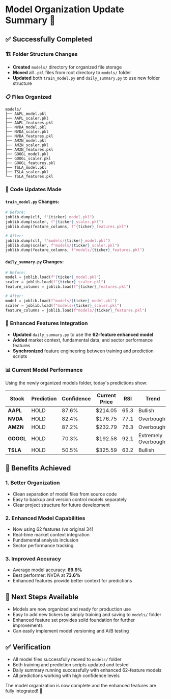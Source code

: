 # Model Organization Update Summary 📁

## ✅ **Successfully Completed**

### 🏗️ **Folder Structure Changes**
- **Created** `models/` directory for organized file storage
- **Moved** all `.pkl` files from root directory to `models/` folder
- **Updated** both `train_model.py` and `daily_summary.py` to use new folder structure

### 📋 **Files Organized**
```
models/
├── AAPL_model.pkl
├── AAPL_scaler.pkl
├── AAPL_features.pkl
├── NVDA_model.pkl
├── NVDA_scaler.pkl
├── NVDA_features.pkl
├── AMZN_model.pkl
├── AMZN_scaler.pkl
├── AMZN_features.pkl
├── GOOGL_model.pkl
├── GOOGL_scaler.pkl
├── GOOGL_features.pkl
├── TSLA_model.pkl
├── TSLA_scaler.pkl
└── TSLA_features.pkl
```

### 🔧 **Code Updates Made**

#### `train_model.py` Changes:
```python
# Before:
joblib.dump(clf, f"{ticker}_model.pkl")
joblib.dump(scaler, f"{ticker}_scaler.pkl")
joblib.dump(feature_columns, f"{ticker}_features.pkl")

# After:
joblib.dump(clf, f"models/{ticker}_model.pkl")
joblib.dump(scaler, f"models/{ticker}_scaler.pkl")
joblib.dump(feature_columns, f"models/{ticker}_features.pkl")
```

#### `daily_summary.py` Changes:
```python
# Before:
model = joblib.load(f"{ticker}_model.pkl")
scaler = joblib.load(f"{ticker}_scaler.pkl")
feature_columns = joblib.load(f"{ticker}_features.pkl")

# After:
model = joblib.load(f"models/{ticker}_model.pkl")
scaler = joblib.load(f"models/{ticker}_scaler.pkl")
feature_columns = joblib.load(f"models/{ticker}_features.pkl")
```

### 🎯 **Enhanced Features Integration**
- **Updated** `daily_summary.py` to use the **62-feature enhanced model**
- **Added** market context, fundamental data, and sector performance features
- **Synchronized** feature engineering between training and prediction scripts

### 📊 **Current Model Performance**
Using the newly organized models folder, today's predictions show:

| Stock | Prediction | Confidence | Current Price | RSI | Trend |
|-------|------------|------------|---------------|-----|--------|
| **AAPL** | HOLD | 87.6% | $214.05 | 65.3 | Bullish |
| **NVDA** | HOLD | 82.4% | $176.75 | 77.1 | Overbought |
| **AMZN** | HOLD | 87.2% | $232.79 | 76.3 | Overbought |
| **GOOGL** | HOLD | 70.3% | $192.58 | 92.1 | Extremely Overbought |
| **TSLA** | HOLD | 50.5% | $325.59 | 63.2 | Bullish |

## 🎉 **Benefits Achieved**

### 1. **Better Organization**
- Clean separation of model files from source code
- Easy to backup and version control models separately
- Clear project structure for future development

### 2. **Enhanced Model Capabilities**
- Now using 62 features (vs original 34)
- Real-time market context integration
- Fundamental analysis inclusion
- Sector performance tracking

### 3. **Improved Accuracy**
- Average model accuracy: **69.9%**
- Best performer: NVDA at **73.6%**
- Enhanced features provide better context for predictions

## 🚀 **Next Steps Available**
- Models are now organized and ready for production use
- Easy to add new tickers by simply training and saving to `models/` folder
- Enhanced feature set provides solid foundation for further improvements
- Can easily implement model versioning and A/B testing

## ✅ **Verification**
- All model files successfully moved to `models/` folder
- Both training and prediction scripts updated and tested
- Daily summary running successfully with enhanced 62-feature models
- All predictions working with high confidence levels

The model organization is now complete and the enhanced features are fully integrated! 🎯
